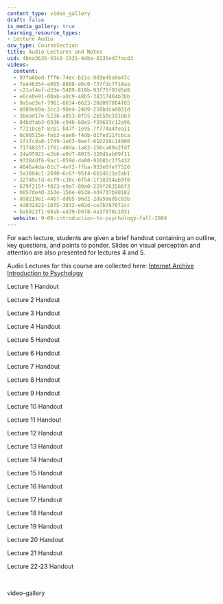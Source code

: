 ```yaml
---
content_type: video_gallery
draft: false
is_media_gallery: true
learning_resource_types:
- Lecture Audio
ocw_type: CourseSection
title: Audio Lectures and Notes
uid: 4bea3636-59c8-1935-4dba-8135ed7facd3
videos:
  content:
  - 97fa6bed-fff6-74ec-b21c-9d3e45a9e47c
  - 7ee46354-e655-8888-e6c0-737fdc7f18aa
  - c21af4ef-d33e-5409-819b-93f75f97d5d8
  - e6ce0e91-00ab-a0c9-48b5-34317404b3bb
  - 9a5ad3ef-7961-6634-6623-28d097884f65
  - dd89eb9a-3cc3-98e4-24d9-258bdca0031d
  - 3bead17e-523b-a853-8f55-2b550c191bb3
  - 84bdfab3-0936-c946-68e5-f39693c12a96
  - f721bc6f-8cb1-b47f-1e95-7f774a4fea11
  - 0c08515e-feb3-eae0-f4db-d1fed11fc6ca
  - 1f1fcda8-1749-1e63-9eef-61b218c14900
  - 7174833f-1f61-40da-1a82-156ca69a2fdf
  - 24a95922-e2b6-e9d7-8015-320d1ab09f11
  - 93384df6-9ac1-059d-da00-91681c1f5432
  - 4846a4da-01c7-4ef2-ffba-933e0fef7526
  - 5a3884c1-2690-6c6f-95f4-6b14611e2ab1
  - 32749cfd-4cf9-c30c-6f54-1f38354ab9f8
  - 679f215f-f023-e9a7-00a0-229f263566f3
  - b057de4d-353e-156e-0538-4d4737b90182
  - ddd219e1-44b7-dd85-96d2-2da50ed9c83b
  - 4d832422-18f5-3832-e02d-ce7b787072cc
  - ba5822f1-98ab-e439-b978-4a1f878c1031
  website: 9-00-introduction-to-psychology-fall-2004
---
```

For each lecture, students are given a brief handout containing an outline, key questions, and points to ponder. Slides on visual perception and attention are also presented for lectures 4 and 5.

Audio Lectures for this course are collected here: [Internet Archive Introduction to Psychology](https://archive.org/details/MIT9.00F04/)

Lecture 1 Handout

Lecture 2 Handout

Lecture 3 Handout

Lecture 4 Handout

Lecture 5 Handout

Lecture 6 Handout

Lecture 7 Handout

Lecture 8 Handout

Lecture 9 Handout

Lecture 10 Handout

Lecture 11 Handout

Lecture 12 Handout

Lecture 13 Handout

Lecture 14 Handout

Lecture 15 Handout

Lecture 16 Handout

Lecture 17 Handout

Lecture 18 Handout

Lecture 19 Handout

Lecture 20 Handout

Lecture 21 Handout

Lecture 22-23 Handout

 

video-gallery